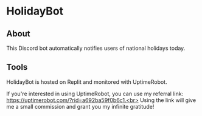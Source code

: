 # HolidayBot

## About

This Discord bot automatically notifies users of national holidays today.

## Tools

HolidayBot is hosted on Replit and monitored with UptimeRobot.

If you're interested in using UptimeRobot, you can use my referral link:<br>
https://uptimerobot.com/?rid=a692ba59f0b6c1.<br>
Using the link will give me a small commission and grant you my infinite gratitude!
